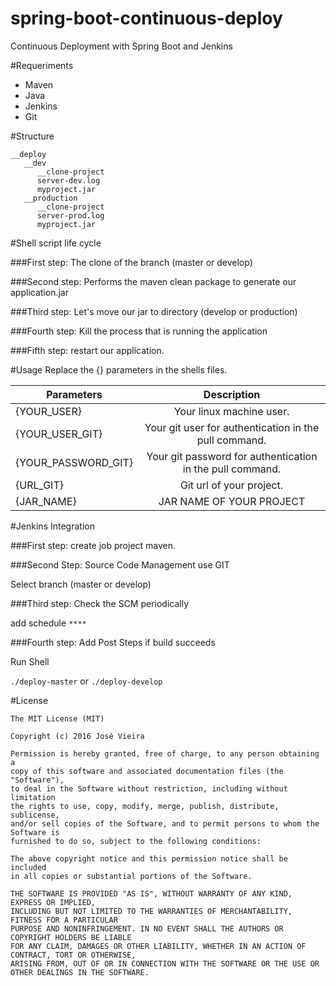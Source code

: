 # spring-boot-continuous-deploy
Continuous Deployment with Spring Boot and Jenkins

#Requeriments

* Maven
* Java 
* Jenkins
* Git

#Structure

    __deploy
       __dev
          __clone-project
          server-dev.log
          myproject.jar
       __production
          __clone-project
          server-prod.log
          myproject.jar

#Shell script life cycle

###First step:
The clone of the branch (master or develop)

###Second step:
Performs the maven clean package to generate our application.jar

###Third step:
Let's move our jar to directory (develop or production)

###Fourth step:
Kill the process that is running the application

###Fifth step:
restart our application.


#Usage
Replace the {} parameters in the shells files.


| Parameters   | Description    |
| ------------- |:-------------:| 
| {YOUR_USER}   | Your linux machine user.|
| {YOUR_USER_GIT} | Your git user for authentication in the pull command. |
| {YOUR_PASSWORD_GIT}  | Your git password for authentication in the pull command. |
| {URL_GIT}    | Git url of your project. | 
| {JAR_NAME}  | JAR NAME OF YOUR PROJECT | 

#Jenkins Integration

###First step:
create job project maven.

###Second Step:
Source Code Management use GIT

Select branch (master or develop)

###Third step:
Check the SCM periodically

add schedule `****`

###Fourth step:
Add Post Steps if build succeeds

Run Shell

`./deploy-master` or `./deploy-develop`




#License

    The MIT License (MIT)

    Copyright (c) 2016 José Vieira 

    Permission is hereby granted, free of charge, to any person obtaining a 
    copy of this software and associated documentation files (the "Software"), 
    to deal in the Software without restriction, including without limitation 
    the rights to use, copy, modify, merge, publish, distribute, sublicense, 
    and/or sell copies of the Software, and to permit persons to whom the Software is 
    furnished to do so, subject to the following conditions:

    The above copyright notice and this permission notice shall be included 
    in all copies or substantial portions of the Software.

    THE SOFTWARE IS PROVIDED "AS IS", WITHOUT WARRANTY OF ANY KIND, EXPRESS OR IMPLIED, 
    INCLUDING BUT NOT LIMITED TO THE WARRANTIES OF MERCHANTABILITY, FITNESS FOR A PARTICULAR 
    PURPOSE AND NONINFRINGEMENT. IN NO EVENT SHALL THE AUTHORS OR COPYRIGHT HOLDERS BE LIABLE 
    FOR ANY CLAIM, DAMAGES OR OTHER LIABILITY, WHETHER IN AN ACTION OF CONTRACT, TORT OR OTHERWISE,
    ARISING FROM, OUT OF OR IN CONNECTION WITH THE SOFTWARE OR THE USE OR OTHER DEALINGS IN THE SOFTWARE.


 
